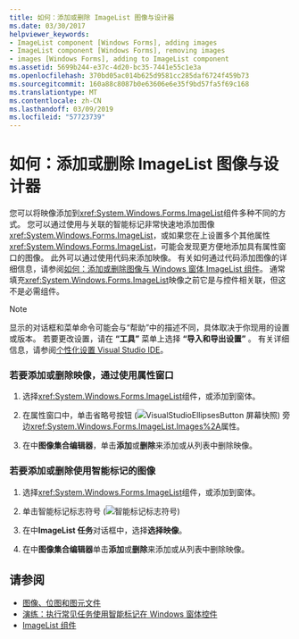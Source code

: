 ```yaml
---
title: 如何：添加或删除 ImageList 图像与设计器
ms.date: 03/30/2017
helpviewer_keywords:
- ImageList component [Windows Forms], adding images
- ImageList component [Windows Forms], removing images
- images [Windows Forms], adding to ImageList component
ms.assetid: 5699b244-e37c-4d20-bc35-7441e55c1e3a
ms.openlocfilehash: 370bd05ac014b625d9581cc285daf6724f459b73
ms.sourcegitcommit: 160a88c8087b0e63606e6e35f9bd57fa5f69c168
ms.translationtype: MT
ms.contentlocale: zh-CN
ms.lasthandoff: 03/09/2019
ms.locfileid: "57723739"
---
```

# <a name="how-to-add-or-remove-imagelist-images-with-the-designer"></a>如何：添加或删除 ImageList 图像与设计器
您可以将映像添加到<xref:System.Windows.Forms.ImageList>组件多种不同的方式。 您可以通过使用与关联的智能标记非常快速地添加图像<xref:System.Windows.Forms.ImageList>，或如果您在上设置多个其他属性<xref:System.Windows.Forms.ImageList>，可能会发现更方便地添加具有属性窗口的图像。 此外可以通过使用代码来添加映像。 有关如何通过代码添加图像的详细信息，请参阅[如何：添加或删除图像与 Windows 窗体 ImageList 组件](how-to-add-or-remove-images-with-the-windows-forms-imagelist-component.md)。 通常填充<xref:System.Windows.Forms.ImageList>映像之前它是与控件相关联，但这不是必需组件。  
  
> [!NOTE]
>  显示的对话框和菜单命令可能会与“帮助”中的描述不同，具体取决于你现用的设置或版本。 若要更改设置，请在 **“工具”** 菜单上选择 **“导入和导出设置”** 。 有关详细信息，请参阅[个性化设置 Visual Studio IDE](/visualstudio/ide/personalizing-the-visual-studio-ide)。  
  
### <a name="to-add-or-remove-images-by-using-the-properties-window"></a>若要添加或删除映像，通过使用属性窗口  
  
1.  选择<xref:System.Windows.Forms.ImageList>组件，或添加到窗体。  
  
2.  在属性窗口中，单击省略号按钮 (![VisualStudioEllipsesButton 屏幕快照](../media/vbellipsesbutton.png "vbEllipsesButton")) 旁边<xref:System.Windows.Forms.ImageList.Images%2A>属性。  
  
3.  在中**图像集合编辑器**，单击**添加**或**删除**来添加或从列表中删除映像。  
  
### <a name="to-add-or-remove-images-using-the-smart-tag"></a>若要添加或删除使用智能标记的图像  
  
1.  选择<xref:System.Windows.Forms.ImageList>组件，或添加到窗体。  
  
2.  单击智能标记标志符号 (![智能标记标志符号](./media/vs-winformsmttagglyph.gif "VS_WinFormSmtTagGlyph"))  
  
3.  在中**ImageList 任务**对话框中，选择**选择映像**。  
  
4.  在中**图像集合编辑器**单击**添加**或**删除**来添加或从列表中删除映像。  
  
## <a name="see-also"></a>请参阅
- [图像、位图和图元文件](../advanced/images-bitmaps-and-metafiles.md)
- [演练：执行常见任务使用智能标记在 Windows 窗体控件](performing-common-tasks-using-smart-tags-on-wf-controls.md)
- [ImageList 组件](imagelist-component-windows-forms.md)
